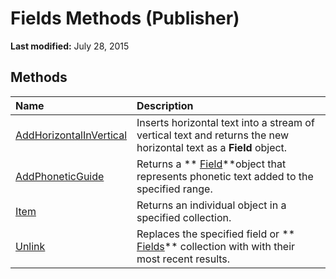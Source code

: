 
# Fields Methods (Publisher)

 **Last modified:** July 28, 2015


## Methods



|**Name**|**Description**|
|:-----|:-----|
| [AddHorizontalInVertical](4b451a24-0d79-70d4-4910-2725f1ed0297.md)|Inserts horizontal text into a stream of vertical text and returns the new horizontal text as a  **Field** object.|
| [AddPhoneticGuide](9b64e505-3aa7-040f-f791-f2dbeaf6860e.md)|Returns a  ** [Field](93da311a-b834-f990-60e9-786d4f6a16f1.md)**object that represents phonetic text added to the specified range.|
| [Item](95783e5a-2c82-235e-75a4-5ac15938718e.md)|Returns an individual object in a specified collection.|
| [Unlink](7a40909f-5fc1-84ef-6679-969a98a8a668.md)|Replaces the specified field or  ** [Fields](fd7c95d9-bc34-95ee-180d-b99f3629eb33.md)** collection with with their most recent results.|
